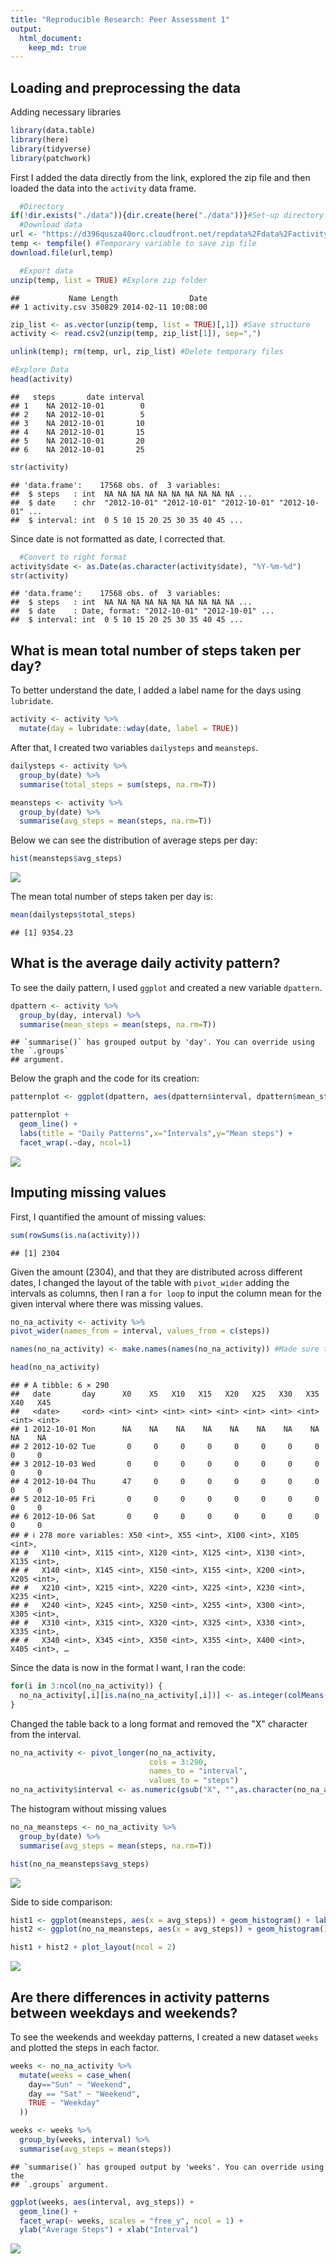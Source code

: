 ```yaml
---
title: "Reproducible Research: Peer Assessment 1"
output: 
  html_document:
    keep_md: true
---
```



## Loading and preprocessing the data

Adding necessary libraries


``` r
library(data.table)
library(here)
library(tidyverse)
library(patchwork)
```

 First I added the data directly from the link, explored the zip file and then loaded
 the data into the `activity` data frame.
 

``` r
  #Directory
if(!dir.exists("./data")){dir.create(here("./data"))}#Set-up directory for work and data
  #Download data
url <- "https://d396qusza40orc.cloudfront.net/repdata%2Fdata%2Factivity.zip"
temp <- tempfile() #Temporary variable to save zip file
download.file(url,temp)

  #Export data
unzip(temp, list = TRUE) #Explore zip folder
```

```
##           Name Length                Date
## 1 activity.csv 350829 2014-02-11 10:08:00
```

``` r
zip_list <- as.vector(unzip(temp, list = TRUE)[,1]) #Save structure
activity <- read.csv2(unzip(temp, zip_list[1]), sep=",")

unlink(temp); rm(temp, url, zip_list) #Delete temporary files

#Explore Data
head(activity)
```

```
##   steps       date interval
## 1    NA 2012-10-01        0
## 2    NA 2012-10-01        5
## 3    NA 2012-10-01       10
## 4    NA 2012-10-01       15
## 5    NA 2012-10-01       20
## 6    NA 2012-10-01       25
```

``` r
str(activity)
```

```
## 'data.frame':	17568 obs. of  3 variables:
##  $ steps   : int  NA NA NA NA NA NA NA NA NA NA ...
##  $ date    : chr  "2012-10-01" "2012-10-01" "2012-10-01" "2012-10-01" ...
##  $ interval: int  0 5 10 15 20 25 30 35 40 45 ...
```
 Since date is not formatted as date, I corrected that.
 

``` r
  #Convert to right format
activity$date <- as.Date(as.character(activity$date), "%Y-%m-%d")
str(activity)
```

```
## 'data.frame':	17568 obs. of  3 variables:
##  $ steps   : int  NA NA NA NA NA NA NA NA NA NA ...
##  $ date    : Date, format: "2012-10-01" "2012-10-01" ...
##  $ interval: int  0 5 10 15 20 25 30 35 40 45 ...
```
 
## What is mean total number of steps taken per day?

To better understand the date, I added a label name for the days using `lubridate`.


``` r
activity <- activity %>%
  mutate(day = lubridate::wday(date, label = TRUE))
```

After that, I created two variables `dailysteps` and `meansteps`.


``` r
dailysteps <- activity %>%
  group_by(date) %>%
  summarise(total_steps = sum(steps, na.rm=T))

meansteps <- activity %>%
  group_by(date) %>%
  summarise(avg_steps = mean(steps, na.rm=T))
```

Below we can see the distribution of average steps per day:


``` r
hist(meansteps$avg_steps)
```

![](PA1_template_files/figure-html/unnamed-chunk-6-1.png)<!-- -->

The mean total number of steps taken per day is:


``` r
mean(dailysteps$total_steps)
```

```
## [1] 9354.23
```


## What is the average daily activity pattern?

To see the daily pattern, I used `ggplot` and created a new variable `dpattern`.


``` r
dpattern <- activity %>%
  group_by(day, interval) %>%
  summarise(mean_steps = mean(steps, na.rm=T))
```

```
## `summarise()` has grouped output by 'day'. You can override using the `.groups`
## argument.
```

Below the graph and the code for its creation:

``` r
patternplot <- ggplot(dpattern, aes(dpattern$interval, dpattern$mean_steps))

patternplot + 
  geom_line() +
  labs(title = "Daily Patterns",x="Intervals",y="Mean steps") +
  facet_wrap(.~day, ncol=1) 
```

![](PA1_template_files/figure-html/unnamed-chunk-9-1.png)<!-- -->



## Imputing missing values

First, I quantified the amount of missing values:


``` r
sum(rowSums(is.na(activity)))
```

```
## [1] 2304
```

Given the amount (2304), and that they are distributed across different dates, I changed the layout of the table with `pivot_wider` adding the intervals as columns, then I ran a `for loop` to input the column mean for the given interval where there was missing values.


``` r
no_na_activity <- activity %>%
pivot_wider(names_from = interval, values_from = c(steps))

names(no_na_activity) <- make.names(names(no_na_activity)) #Made sure the names are valid

head(no_na_activity)
```

```
## # A tibble: 6 × 290
##   date       day      X0    X5   X10   X15   X20   X25   X30   X35   X40   X45
##   <date>     <ord> <int> <int> <int> <int> <int> <int> <int> <int> <int> <int>
## 1 2012-10-01 Mon      NA    NA    NA    NA    NA    NA    NA    NA    NA    NA
## 2 2012-10-02 Tue       0     0     0     0     0     0     0     0     0     0
## 3 2012-10-03 Wed       0     0     0     0     0     0     0     0     0     0
## 4 2012-10-04 Thu      47     0     0     0     0     0     0     0     0     0
## 5 2012-10-05 Fri       0     0     0     0     0     0     0     0     0     0
## 6 2012-10-06 Sat       0     0     0     0     0     0     0     0     0     0
## # ℹ 278 more variables: X50 <int>, X55 <int>, X100 <int>, X105 <int>,
## #   X110 <int>, X115 <int>, X120 <int>, X125 <int>, X130 <int>, X135 <int>,
## #   X140 <int>, X145 <int>, X150 <int>, X155 <int>, X200 <int>, X205 <int>,
## #   X210 <int>, X215 <int>, X220 <int>, X225 <int>, X230 <int>, X235 <int>,
## #   X240 <int>, X245 <int>, X250 <int>, X255 <int>, X300 <int>, X305 <int>,
## #   X310 <int>, X315 <int>, X320 <int>, X325 <int>, X330 <int>, X335 <int>,
## #   X340 <int>, X345 <int>, X350 <int>, X355 <int>, X400 <int>, X405 <int>, …
```

Since the data is now in the format I want, I ran the code:


``` r
for(i in 3:ncol(no_na_activity)) {
  no_na_activity[,i][is.na(no_na_activity[,i])] <- as.integer(colMeans(no_na_activity[,i],na.rm = TRUE))
}
```

Changed the table back to a long format and removed the "X" character from the interval.


``` r
no_na_activity <- pivot_longer(no_na_activity, 
                               cols = 3:290, 
                               names_to = "interval", 
                               values_to = "steps")
no_na_activity$interval <- as.numeric(gsub("X", "",as.character(no_na_activity$interval)))
```


The histogram without missing values


``` r
no_na_meansteps <- no_na_activity %>%
  group_by(date) %>%
  summarise(avg_steps = mean(steps, na.rm=T))

hist(no_na_meansteps$avg_steps)
```

![](PA1_template_files/figure-html/unnamed-chunk-14-1.png)<!-- -->

Side to side comparison:

``` r
hist1 <- ggplot(meansteps, aes(x = avg_steps)) + geom_histogram() + labs(title = "With missing values")
hist2 <- ggplot(no_na_meansteps, aes(x = avg_steps)) + geom_histogram() + labs(title = "With imputed values")

hist1 + hist2 + plot_layout(ncol = 2)
```

![](PA1_template_files/figure-html/unnamed-chunk-15-1.png)<!-- -->



## Are there differences in activity patterns between weekdays and weekends?

To see the weekends and weekday patterns, I created a new dataset `weeks` and plotted the steps in each factor.


``` r
weeks <- no_na_activity %>% 
  mutate(weeks = case_when(
    day=="Sun" ~ "Weekend",
    day == "Sat" ~ "Weekend",
    TRUE ~ "Weekday"
  ))

weeks <- weeks %>% 
  group_by(weeks, interval) %>%
  summarise(avg_steps = mean(steps))
```

```
## `summarise()` has grouped output by 'weeks'. You can override using the
## `.groups` argument.
```

``` r
ggplot(weeks, aes(interval, avg_steps)) + 
  geom_line() + 
  facet_wrap(~ weeks, scales = "free_y", ncol = 1) +
  ylab("Average Steps") + xlab("Interval")
```

![](PA1_template_files/figure-html/unnamed-chunk-16-1.png)<!-- -->

